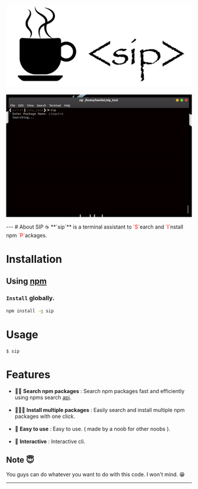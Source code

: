 
<img src='./assets/sip.jpg'></img>
---
<p align = 'center'>
    <img src='./assets/sip.gif'></img>
</p>
---
# About SIP
☕️ **`sip`** is a terminal assistant to <span style = 'color:red'>`S`</span>earch and <span style = 'color:red'>`I`</span>nstall npm <span style = 'color:red'>`P`</span>ackages.

# Installation
## Using [npm]('#')
### `Install` globally.
``` bash
npm install -g sip
```
# Usage
``` bashS
$ sip
```


# Features
* 🕵‍♀️️ **Search npm packages** : Search npm packages fast and efficiently using npms search [api]('https://api-docs.npms.io/').
<br><br>
* 👩‍👧‍👧️ **Install multiple packages** : Easily search and install multiple npm packages with one click.
<br><br>
* 👶️ **Easy to use** : Easy to use. ( made by a noob for other noobs ). 
<br><br>
* 🌌️ **Interactive** : Interactive cli.

## Note 😇️
You guys can do whatever you want to do with this code. I won't mind. 😁️

---